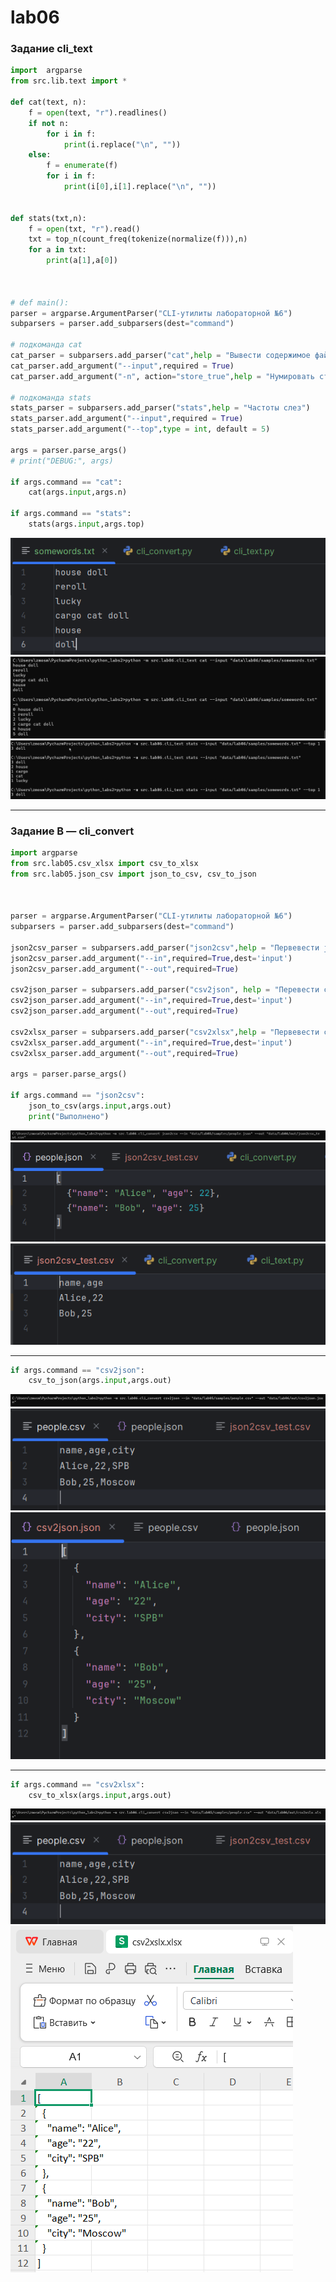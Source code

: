 #  lab06

### Задание cli_text

```py
import  argparse
from src.lib.text import *

def cat(text, n):
    f = open(text, "r").readlines()
    if not n:
        for i in f:
            print(i.replace("\n", ""))
    else:
        f = enumerate(f)
        for i in f:
            print(i[0],i[1].replace("\n", ""))


def stats(txt,n):
    f = open(txt, "r").read()
    txt = top_n(count_freq(tokenize(normalize(f))),n)
    for a in txt:
        print(a[1],a[0])



# def main():
parser = argparse.ArgumentParser("CLI‑утилиты лабораторной №6")
subparsers = parser.add_subparsers(dest="command")

# подкоманда cat
cat_parser = subparsers.add_parser("cat",help = "Вывести содержимое файла")
cat_parser.add_argument("--input",required = True)
cat_parser.add_argument("-n", action="store_true",help = "Нумировать строки")

# подкоманда stats
stats_parser = subparsers.add_parser("stats",help = "Частоты слез")
stats_parser.add_argument("--input",required = True)
stats_parser.add_argument("--top",type = int, default = 5)

args = parser.parse_args()
# print("DEBUG:", args)

if args.command == "cat":
    cat(args.input,args.n)

if args.command == "stats":
    stats(args.input,args.top)

```

![Код и демонстрация работы](/images/lab06/imgA_01.png)
![Код и демонстрация работы](/images/lab06/imgA_02.png)
![Код и демонстрация работы](/images/lab06/imgA_03.png)

---

### Задание B — cli_convert

```py
import argparse
from src.lab05.csv_xlsx import csv_to_xlsx
from src.lab05.json_csv import json_to_csv, csv_to_json



parser = argparse.ArgumentParser("CLI‑утилиты лабораторной №6")
subparsers = parser.add_subparsers(dest="command")

json2csv_parser = subparsers.add_parser("json2csv",help = "Первевести json в csv")
json2csv_parser.add_argument("--in",required=True,dest='input')
json2csv_parser.add_argument("--out",required=True)

csv2json_parser = subparsers.add_parser("csv2json", help = "Перевести csv в json")
csv2json_parser.add_argument("--in",required=True,dest='input')
csv2json_parser.add_argument("--out",required=True)

csv2xlsx_parser = subparsers.add_parser("csv2xlsx",help = "Первевести csv в xlsx")
csv2xlsx_parser.add_argument("--in",required=True,dest='input')
csv2xlsx_parser.add_argument("--out",required=True)

args = parser.parse_args()

if args.command == "json2csv":
    json_to_csv(args.input,args.out)
    print("Выполнено")
```

![Код и демонстрация работы](/images/lab06/imgB_01.png)
![Код и демонстрация работы](/images/lab06/imgB_02.png)
![Код и демонстрация работы](/images/lab06/imgB_03.png)

---

```py
if args.command == "csv2json":
    csv_to_json(args.input,args.out)
```

![Код и демонстрация работы](/images/lab06/imgB_04.png)
![Код и демонстрация работы](/images/lab06/imgB_05.png)
![Код и демонстрация работы](/images/lab06/imgB_06.png)

---

```py
if args.command == "csv2xlsx":
    csv_to_xlsx(args.input,args.out)
```

![Код и демонстрация работы](/images/lab06/imgB_07.png)
![Код и демонстрация работы](/images/lab06/imgB_05.png)
![Код и демонстрация работы](/images/lab06/imgB_08.png)
